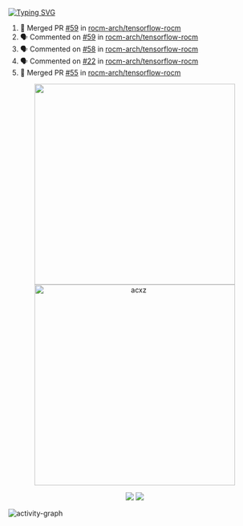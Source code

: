 [![Typing SVG](https://readme-typing-svg.herokuapp.com?size=16&color=AFFFA3&multiline=true&height=75&lines=contributing+to+robotics%2Fae%2Fml%2Fgpu;packaging+it+for+archlinux;ricer)](https://git.io/typing-svg)

<!--START_SECTION:activity-->
1. 🎉 Merged PR [#59](https://github.com/rocm-arch/tensorflow-rocm/pull/59) in [rocm-arch/tensorflow-rocm](https://github.com/rocm-arch/tensorflow-rocm)
2. 🗣 Commented on [#59](https://github.com/rocm-arch/tensorflow-rocm/pull/59#issuecomment-1712392536) in [rocm-arch/tensorflow-rocm](https://github.com/rocm-arch/tensorflow-rocm)
3. 🗣 Commented on [#58](https://github.com/rocm-arch/tensorflow-rocm/pull/58#issuecomment-1712390548) in [rocm-arch/tensorflow-rocm](https://github.com/rocm-arch/tensorflow-rocm)
4. 🗣 Commented on [#22](https://github.com/rocm-arch/tensorflow-rocm/issues/22#issuecomment-1712389073) in [rocm-arch/tensorflow-rocm](https://github.com/rocm-arch/tensorflow-rocm)
5. 🎉 Merged PR [#55](https://github.com/rocm-arch/tensorflow-rocm/pull/55) in [rocm-arch/tensorflow-rocm](https://github.com/rocm-arch/tensorflow-rocm)
<!--END_SECTION:activity-->

<p align="center">
  <img width="400em" src=https://github-readme-stats.vercel.app/api?username=acxz&include_all_commits=true&show_icons=true />
  <img width="400em" src="https://github-readme-streak-stats.herokuapp.com/?user=acxz&" alt="acxz" />
</p>

<p align="center">
  <img src=https://github-readme-stats.vercel.app/api/top-langs/?username=acxz&layout=compact />
  <img src=https://github-profile-trophy.vercel.app/?username=acxz&row=2&column=4 />
</p>

![activity-graph](https://github-readme-activity-graph.vercel.app/graph?username=acxz&bg_color=053c4a&color=ffffff&line=76c533&point=8f2fe1&area=true&hide_border=true&hide_title=true)
